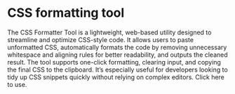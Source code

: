 # CSS formatting tool
The CSS Formatter Tool is a lightweight, web-based utility designed to streamline and optimize CSS-style code. It allows users to paste unformatted CSS, automatically formats the code by removing unnecessary whitespace and aligning rules for better readability, and outputs the cleaned result. The tool supports one-click formatting, clearing input, and copying the final CSS to the clipboard. It’s especially useful for developers looking to tidy up CSS snippets quickly without relying on complex editors. Click here to use.
